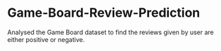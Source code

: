 # Game-Board-Review-Prediction
Analysed the Game Board dataset to find the reviews given by user are either positive or negative.
